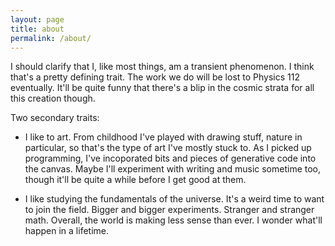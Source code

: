```yaml
---
layout: page
title: about
permalink: /about/
---
```


I should clarify that I, like most things, am a transient phenomenon.
I think that's a pretty defining trait. The work we do will be lost to Physics 112 eventually.
It'll be quite funny that there's a blip in the cosmic strata for all this creation though.

Two secondary traits:

- I like to art. From childhood I've played with drawing stuff, 
nature in particular, so that's the type of art I've mostly stuck to.
As I picked up programming, I've incoporated bits and pieces of
generative code into the canvas.
Maybe I'll experiment with writing and music sometime too,
though it'll be quite a while before I get good at them.

- I like studying the fundamentals of the universe. It's a weird 
time to want to join the field. Bigger and bigger experiments.
Stranger and stranger math. Overall, the world is making less sense than ever.
I wonder what'll happen in a lifetime.

